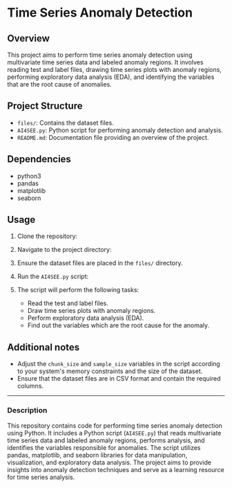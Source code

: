 
# Time Series Anomaly Detection

## Overview
This project aims to perform time series anomaly detection using multivariate time series data and labeled anomaly regions. It involves reading test and label files, drawing time series plots with anomaly regions, performing exploratory data analysis (EDA), and identifying the variables that are the root cause of anomalies.

## Project Structure
- `files/`: Contains the dataset files.
- `AI4SEE.py`: Python script for performing anomaly detection and analysis.
- `README.md`: Documentation file providing an overview of the project.

## Dependencies
- python3
- pandas
- matplotlib
- seaborn

## Usage
1. Clone the repository:

2. Navigate to the project directory:

3. Ensure the dataset files are placed in the `files/` directory.

4. Run the `AI4SEE.py` script:

5. The script will perform the following tasks:
    - Read the test and label files.
    - Draw time series plots with anomaly regions.
    - Perform exploratory data analysis (EDA).
    - Find out the variables which are the root cause for the anomaly.

## Additional notes
- Adjust the `chunk_size` and `sample_size` variables in the script according to your system's memory constraints and the size of the dataset.
- Ensure that the dataset files are in CSV format and contain the required columns.


---

### Description 
This repository contains code for performing time series anomaly detection using Python. It includes a Python script (`AI4SEE.py`) that reads multivariate time series data and labeled anomaly regions, performs analysis, and identifies the variables responsible for anomalies. The script utilizes pandas, matplotlib, and seaborn libraries for data manipulation, visualization, and exploratory data analysis. The project aims to provide insights into anomaly detection techniques and serve as a learning resource for time series analysis.


